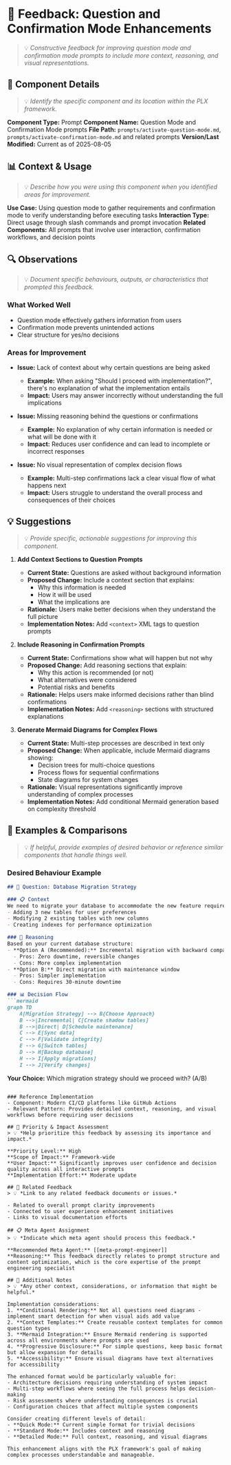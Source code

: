 # 📝 Feedback: Question and Confirmation Mode Enhancements
> 💡 *Constructive feedback for improving question mode and confirmation mode prompts to include more context, reasoning, and visual representations.*

## 🎯 Component Details
> 💡 *Identify the specific component and its location within the PLX framework.*

**Component Type:** Prompt
**Component Name:** Question Mode and Confirmation Mode prompts
**File Path:** `prompts/activate-question-mode.md`, `prompts/activate-confirmation-mode.md` and related prompts
**Version/Last Modified:** Current as of 2025-08-05

## 📊 Context & Usage
> 💡 *Describe how you were using this component when you identified areas for improvement.*

**Use Case:** Using question mode to gather requirements and confirmation mode to verify understanding before executing tasks
**Interaction Type:** Direct usage through slash commands and prompt invocation
**Related Components:** All prompts that involve user interaction, confirmation workflows, and decision points

## 🔍 Observations
> 💡 *Document specific behaviours, outputs, or characteristics that prompted this feedback.*

### What Worked Well
- Question mode effectively gathers information from users
- Confirmation mode prevents unintended actions
- Clear structure for yes/no decisions

### Areas for Improvement
- **Issue:** Lack of context about why certain questions are being asked
  - **Example:** When asking "Should I proceed with implementation?", there's no explanation of what the implementation entails
  - **Impact:** Users may answer incorrectly without understanding the full implications
  
- **Issue:** Missing reasoning behind the questions or confirmations
  - **Example:** No explanation of why certain information is needed or what will be done with it
  - **Impact:** Reduces user confidence and can lead to incomplete or incorrect responses
  
- **Issue:** No visual representation of complex decision flows
  - **Example:** Multi-step confirmations lack a clear visual flow of what happens next
  - **Impact:** Users struggle to understand the overall process and consequences of their choices

## 💡 Suggestions
> 💡 *Provide specific, actionable suggestions for improving this component.*

1. **Add Context Sections to Question Prompts**
   - **Current State:** Questions are asked without background information
   - **Proposed Change:** Include a context section that explains:
     - Why this information is needed
     - How it will be used
     - What the implications are
   - **Rationale:** Users make better decisions when they understand the full picture
   - **Implementation Notes:** Add `<context>` XML tags to question prompts

2. **Include Reasoning in Confirmation Prompts**
   - **Current State:** Confirmations show what will happen but not why
   - **Proposed Change:** Add reasoning sections that explain:
     - Why this action is recommended (or not)
     - What alternatives were considered
     - Potential risks and benefits
   - **Rationale:** Helps users make informed decisions rather than blind confirmations
   - **Implementation Notes:** Add `<reasoning>` sections with structured explanations

3. **Generate Mermaid Diagrams for Complex Flows**
   - **Current State:** Multi-step processes are described in text only
   - **Proposed Change:** When applicable, include Mermaid diagrams showing:
     - Decision trees for multi-choice questions
     - Process flows for sequential confirmations
     - State diagrams for system changes
   - **Rationale:** Visual representations significantly improve understanding of complex processes
   - **Implementation Notes:** Add conditional Mermaid generation based on complexity threshold

## 🎨 Examples & Comparisons
> 💡 *If helpful, provide examples of desired behavior or reference similar components that handle things well.*

### Desired Behaviour Example
```markdown
## 🤔 Question: Database Migration Strategy

### 📋 Context
We need to migrate your database to accommodate the new feature requirements. This involves:
- Adding 3 new tables for user preferences
- Modifying 2 existing tables with new columns
- Creating indexes for performance optimization

### 💭 Reasoning
Based on your current database structure:
- **Option A (Recommended):** Incremental migration with backward compatibility
  - Pros: Zero downtime, reversible changes
  - Cons: More complex implementation
- **Option B:** Direct migration with maintenance window
  - Pros: Simpler implementation
  - Cons: Requires 30-minute downtime

### 📊 Decision Flow
```mermaid
graph TD
    A[Migration Strategy] --> B{Choose Approach}
    B -->|Incremental| C[Create shadow tables]
    B -->|Direct| D[Schedule maintenance]
    C --> E[Sync data]
    C --> F[Validate integrity]
    E --> G[Switch tables]
    D --> H[Backup database]
    H --> I[Apply migrations]
    I --> J[Verify changes]
```

**Your Choice:** Which migration strategy should we proceed with? (A/B)
```

### Reference Implementation
- Component: Modern CI/CD platforms like GitHub Actions
- Relevant Pattern: Provides detailed context, reasoning, and visual workflows before requiring user decisions

## 🚀 Priority & Impact Assessment
> 💡 *Help prioritize this feedback by assessing its importance and impact.*

**Priority Level:** High
**Scope of Impact:** Framework-wide
**User Impact:** Significantly improves user confidence and decision quality across all interactive prompts
**Implementation Effort:** Moderate update

## 🔗 Related Feedback
> 💡 *Link to any related feedback documents or issues.*

- Related to overall prompt clarity improvements
- Connected to user experience enhancement initiatives
- Links to visual documentation efforts

## 📋 Meta Agent Assignment
> 💡 *Indicate which meta agent should process this feedback.*

**Recommended Meta Agent:** [[meta-prompt-engineer]]
**Reasoning:** This feedback directly relates to prompt structure and content optimization, which is the core expertise of the prompt engineering specialist

## 📝 Additional Notes
> 💡 *Any other context, considerations, or information that might be helpful.*

Implementation considerations:
1. **Conditional Rendering:** Not all questions need diagrams - implement smart detection for when visual aids add value
2. **Context Templates:** Create reusable context templates for common question types
3. **Mermaid Integration:** Ensure Mermaid rendering is supported across all environments where prompts are used
4. **Progressive Disclosure:** For simple questions, keep basic format but allow expansion for details
5. **Accessibility:** Ensure visual diagrams have text alternatives for accessibility

The enhanced format would be particularly valuable for:
- Architecture decisions requiring understanding of system impact
- Multi-step workflows where seeing the full process helps decision-making
- Risk assessments where understanding consequences is crucial
- Configuration choices that affect multiple system components

Consider creating different levels of detail:
- **Quick Mode:** Current simple format for trivial decisions
- **Standard Mode:** Includes context and reasoning
- **Detailed Mode:** Full context, reasoning, and visual diagrams

This enhancement aligns with the PLX framework's goal of making complex processes understandable and manageable.